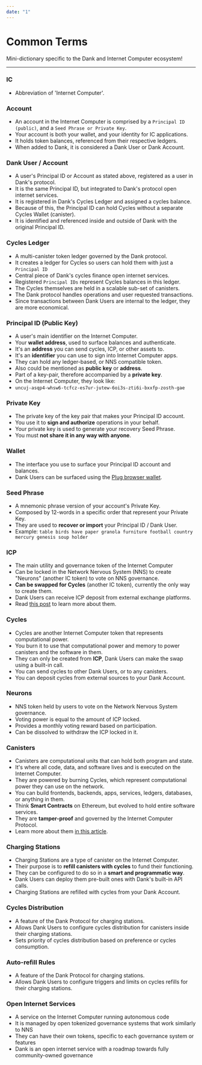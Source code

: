 ```yaml
---
date: "1"
---
```


# Common Terms

Mini-dictionary specific to the Dank and Internet Computer ecosystem!

-----

### IC
- Abbreviation of 'Internet Computer'.

### Account
- An account in the Internet Computer is comprised by a `Principal ID (public)`, and a `Seed Phrase or Private Key`.
- Your account is both your wallet, and your identity for IC applications.
- It holds token balances, referenced from their respective ledgers.
- When added to Dank, it is considered a Dank User or Dank Account.


### Dank User / Account
- A user's Principal ID or Account as stated above, registered as a user in Dank's protocol.
- It is the same Principal ID, but integrated to Dank's protocol open internet services.
- It is registered in Dank's Cycles Ledger and assigned a cycles balance.
- Because of this, the Principal ID can hold Cycles without a separate Cycles Wallet (canister).
- It is identified and referenced inside and outside of Dank with the original Principal ID.

### Cycles Ledger
- A multi-canister token ledger governed by the Dank protocol.
- It creates a ledger for Cycles so users can hold them with just a `Principal ID`
- Central piece of Dank's cycles finance open internet services.
- Registered `Principal IDs` represent Cycles balances in this ledger.
- The Cycles themselves are held in a scalable sub-set of canisters.
- The Dank protocol handles operations and user requested transactions.
- Since transactions between Dank Users are internal to the ledger, they are more economical.

### Principal ID (Public Key)
- A user's main identifier on the Internet Computer.
- Your  **wallet address**, used to surface balances and authenticate.
- It's an **address** you can send cycles, ICP, or other assets to.
- It's an **identifier** you can use to sign into Internet Computer apps.
- They can hold any ledger-based, or NNS compatible token.
- Also could be mentioned as **public key** or **address**.
- Part of a key-pair, therefore accompanied by a **private key**.
- On the Internet Computer, they look like:
- `uncuj-asqp4-whsw6-tcfcz-es7ur-jutew-6oi3s-zti6i-bxxfp-zosth-gae`

### Private Key
- The private key of the key pair that makes your Principal ID account.
- You use it to **sign and authorize** operations in your behalf.
- Your private key is used to generate your recovery Seed Phrase.
- You must **not share it in any way with anyone**.

### Wallet
- The interface you use to surface your Principal ID account and balances.
- Dank Users can be surfaced using the [Plug browser wallet](https://plugwallet.ooo).


### Seed Phrase
- A mnemonic phrase version of your account's Private Key.
- Composed by 12-words in a specific order that represent your Private Key.
- They are used to **recover or import** your Principal ID / Dank User.
- Example: `table birds have paper granola furniture football country mercury genesis soup holder`

### ICP
- The main utility and governance token of the Internet Computer
- Can be locked in the Network Nervous System (NNS) to create "Neurons" (another IC token) to vote on NNS governance.
- **Can be swapped for Cycles** (another IC token), currently the only way to create them.
- Dank Users can receive ICP deposit from external exchange platforms.
- Read [this post](https://medium.com/dfinity/the-internet-computers-token-economics-an-overview-29e238bd1d83#:~:text=ICP%20tokens%20allow%20users%20to,proposals%20and%20earn%20voting%20rewards.) to learn more about them.

### Cycles
- Cycles are another Internet Computer token that represents computational power.
- You burn it to use that computational power and memory to power canisters and the software in them.
- They can only be created from **ICP**, Dank Users can make the swap using a built-in call.
- You can send cycles to other Dank Users, or to any canisters.
- You can deposit cycles from external sources to your Dank Account.

### Neurons
- NNS token held by users to vote on the Network Nervous System governance.
- Voting power is equal to the amount of ICP locked.
- Provides a monthly voting reward based on participation.
- Can be dissolved to withdraw the ICP locked in it.


### Canisters
- Canisters are computational units that can hold both program and state.
- It's where all code, data, and software lives and is executed on the Internet Computer.
- They are powered by burning Cycles, which represent computational power they can use on the network.
- You can build frontends, backends, apps, services, ledgers, databases, or anything in them.
- Think **Smart Contracts** on Ethereum, but evolved to hold entire software services.
- They are **tamper-proof** and governed by the Internet Computer Protocol.
- Learn more about them [in this article](https://medium.com/dfinity/the-internet-computers-token-economics-an-overview-29e238bd1d83#:~:text=ICP%20tokens%20allow%20users%20to,proposals%20and%20earn%20voting%20rewards.).

### Charging Stations
- Charging Stations are a type of canister on the Internet Computer.
- Their purpose is to **refill canisters with cycles** to fund their functioning.
- They can be configured to do so in a **smart and programmatic way**.
- Dank Users can deploy them pre-built ones with Dank's built-in API calls.
- Charging Stations are refilled with cycles from your Dank Account.

### Cycles Distribution
- A feature of the Dank Protocol for charging stations.
- Allows Dank Users to configure cycles distribution for canisters inside their charging stations.
- Sets priority of cycles distribution based on preference or cycles consumption.

### Auto-refill Rules
- A feature of the Dank Protocol for charging stations.
- Allows Dank Users to configure triggers and limits on cycles refills for their charging stations.

### Open Internet Services
- A service on the Internet Computer running autonomous code
- It is managed by open tokenized governance systems that work similarly to NNS
- They can have their own tokens, specific to each governance system or features
- Dank is an open internet service with a roadmap towards fully community-owned governance